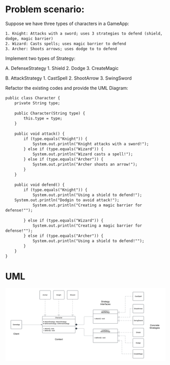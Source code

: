 # Problem scenario:

Suppose we have three types of characters in a GameApp:

    1. Knight: Attacks with a sword; uses 3 strategies to defend (shield, dodge, magic barrier)
    2. Wizard: Casts spells; uses magic barrier to defend
    3. Archer: Shoots arrows; uses dodge to to defend

Implement two types of Strategy:

A.  DefenseStrategy
     1. Shield
     2. Dodge
     3. CreateMagic

B.  AttackStrategy
     1.  CastSpell
     2.  ShootArrow
     3.  SwingSword  


Refactor the existing codes and provide the UML Diagram:

    public class Character {
        private String type;

        public Character(String type) {
            this.type = type;
        }

        public void attack() {
            if (type.equals("Knight")) {
                System.out.println("Knight attacks with a sword!");
            } else if (type.equals("Wizard")) {
                System.out.println("Wizard casts a spell!");
            } else if (type.equals("Archer")) {
                System.out.println("Archer shoots an arrow!");
            }
        }

        public void defend() {
            if (type.equals("Knight")) {
                System.out.println("Using a shield to defend!");
        System.out.println("Dodgin to avoid attack!");
                System.out.println("Creating a magic barrier for defense!"");		

            } else if (type.equals("Wizard")) {
                System.out.println("Creating a magic barrier for defense!"");
            } else if (type.equals("Archer")) {
                System.out.println("Using a shield to defend!"");
            }
        }
    } 

# UML
<img src="https://github.com/Retchizu/strategy-pattern/blob/master/Baltazar_Strategy-Pattern_UML.png" alt="UML png"/>
